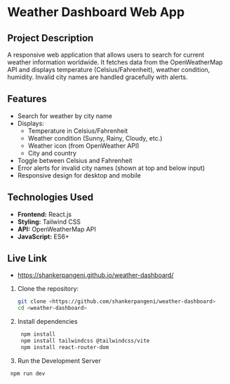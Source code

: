 # Weather Dashboard Web App

## Project Description
A responsive web application that allows users to search for current weather information worldwide. It fetches data from the OpenWeatherMap API and displays temperature (Celsius/Fahrenheit), weather condition, humidity. Invalid city names are handled gracefully with alerts.

## Features
- Search for weather by city name
- Displays:
  - Temperature in Celsius/Fahrenheit
  - Weather condition (Sunny, Rainy, Cloudy, etc.)
  - Weather icon (from OpenWeather API)
  - City and country
- Toggle between Celsius and Fahrenheit
- Error alerts for invalid city names (shown at top and below input)
- Responsive design for desktop and mobile

## Technologies Used
- **Frontend:** React.js
- **Styling:** Tailwind CSS
- **API:** OpenWeatherMap API
- **JavaScript:** ES6+

##

## Live Link
- https://shankerpangeni.github.io/weather-dashboard/

1. Clone the repository:
   ```bash
   git clone <https://github.com/shankerpangeni/weather-dashboard>
   cd <weather-dashboard>

2. Install dependencies
   ````bash
    npm install
    npm install tailwindcss @tailwindcss/vite
    npm install react-router-dom

3. Run the Development Server
 ```bash
  npm run dev